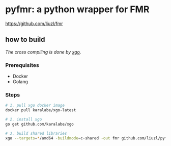 # pyfmr: a python wrapper for FMR

https://github.com/liuzl/fmr

## how to build

*The cross compiling is done by [xgo](https://github.com/karalabe/xgo).*

### Prerequisites
* Docker
* Golang

### Steps
```sh
# 1. pull xgo docker image
docker pull karalabe/xgo-latest

# 2. install xgo
go get github.com/karalabe/xgo

# 3. build shared libraries
xgo --targets=*/amd64 -buildmode=c-shared -out fmr github.com/liuzl/pyfmr/src
```
